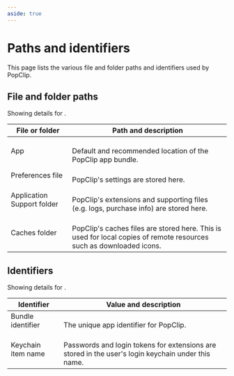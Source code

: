 ```yaml
---
aside: true
---
```


# Paths and identifiers

This page lists the various file and folder paths and identifiers used by
PopClip.

<EditionSwitcher />

## File and folder paths

Showing details for <b><Edition /></b>.

| File or folder             | Path and description                                                                                                                                                                                                                         |
| -------------------------- | -------------------------------------------------------------------------------------------------------------------------------------------------------------------------------------------------------------------------------------------- |
| App                        | <Edition code base="/Applications/PopClip.app" setapp="/Applications/Setapp/PopClip.app" /><br>Default and recommended location of the PopClip app bundle.                                                                                   |
| Preferences file           | <Edition code base="~/Library/Preferences/com.pilotmoon.popclip.plist" setapp="~/Library/Preferences/com.pilotmoon.popclip-setapp.plist" /><br>PopClip's settings are stored here.                                                           |
| Application Support folder | <Edition code base="~/Library/Application Support/PopClip" setapp="~/Library/Application Support/com.pilotmoon.popclip-setapp" /><br> PopClip's extensions and supporting files (e.g. logs, purchase info) are stored here.                  |
| Caches folder              | <Edition code base="~/Library/Caches/com.pilotmoon.popclip" setapp="~/Library/Caches/com.pilotmoon.popclip-setapp" /><br>PopClip's caches files are stored here. This is used for local copies of remote resources such as downloaded icons. |

## Identifiers

Showing details for <b><Edition /></b>.

| Identifier         | Value and description                                                                                                                                                               |
| ------------------ | ----------------------------------------------------------------------------------------------------------------------------------------------------------------------------------- |
| Bundle identifier  | <Edition code base="com.pilotmoon.popclip" setapp="com.pilotmoon.popclip-setapp" /><br>The unique app identifier for PopClip.                                                       |
| Keychain item name | <Edition code base="PopClip Extension" setapp="PopClip Extension (Setapp)" /><br>Passwords and login tokens for extensions are stored in the user's login keychain under this name. |
